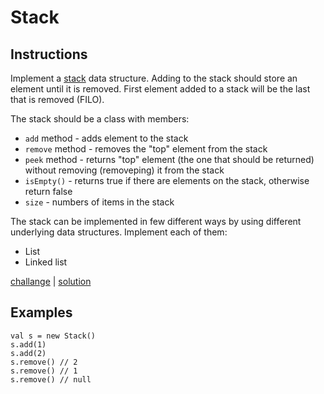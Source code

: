 # Stack

## Instructions

Implement a [stack](https://en.wikipedia.org/wiki/Stack) data structure. Adding to the stack should store an element
until it is removed. First element added to a stack will be the last that is removed (FILO).

The stack should be a class with members:
- `add` method - adds element to the stack
- `remove` method - removes the "top" element from the stack
- `peek` method - returns "top" element (the one that should be returned) without removing (removeping) it from the stack
- `isEmpty()` - returns true if there are elements on the stack, otherwise return false
- `size` - numbers of items in the stack

The stack can be implemented in few different ways by using different underlying data structures. Implement each of
them:
- List
- Linked list

[challange](challange.kt) | [solution](solution.kt)

## Examples

```
val s = new Stack()
s.add(1)
s.add(2)
s.remove() // 2
s.remove() // 1
s.remove() // null
```

